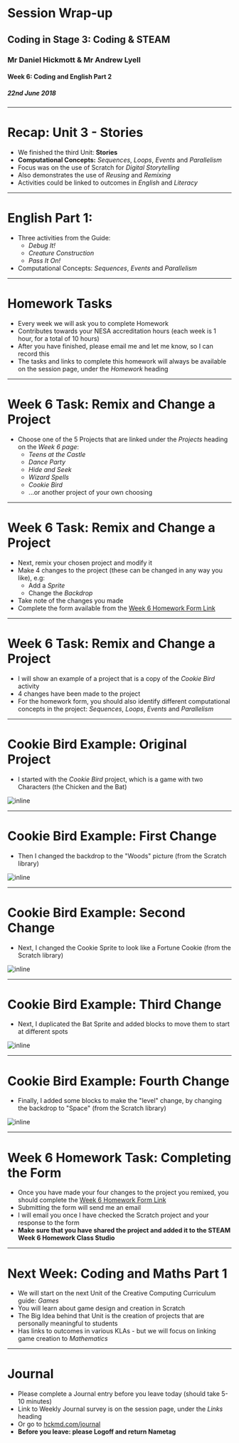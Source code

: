 # Session Wrap-up

## Coding in Stage 3: Coding & STEAM

### Mr Daniel Hickmott & Mr Andrew Lyell

#### Week 6: Coding and English Part 2

##### 22nd June 2018

---

# Recap: Unit 3 - Stories

- We finished the third Unit: **Stories**
- **Computational Concepts:** *Sequences*, *Loops*, *Events* and *Parallelism*
- Focus was on the use of Scratch for *Digital Storytelling*
- Also demonstrates the use of *Reusing* and *Remixing*
- Activities could be linked to outcomes in *English* and *Literacy*

---

# English Part 1:

- Three activities from the Guide:
    - *Debug It!*
    - *Creature Construction*
    - *Pass It On!*
- Computational Concepts: *Sequences*, *Events* and *Parallelism*

---

# Homework Tasks

- Every week we will ask you to complete Homework
- Contributes towards your NESA accreditation hours (each week is 1 hour, for a total of 10 hours)
- After you have finished, please email me and let me know, so I can record this
- The tasks and links to complete this homework will always be available on the session page, under the *Homework* heading 	

---

# Week 6 Task: Remix and Change a Project

- Choose one of the 5 Projects that are linked under the *Projects* heading on the *Week 6 page*:
	- *Teens at the Castle*
	- *Dance Party*
	- *Hide and Seek*
	- *Wizard Spells*
	- *Cookie Bird*
	- ...or another project of your own choosing

---

# Week 6 Task: Remix and Change a Project

- Next, remix your chosen project and modify it
- Make 4 changes to the project (these can be changed in any way you like), e.g:
	- Add a *Sprite*
	- Change the *Backdrop*
- Take note of the changes you made
- Complete the form available from the [Week 6 Homework Form Link](https://goo.gl/forms/nMbVBln3A3MouqTA2)

---

# Week 6 Task: Remix and Change a Project

- I will show an example of a project that is a copy of the *Cookie Bird* activity
- 4 changes have been made to the project
- For the homework form, you should also identify different computational concepts in the project: *Sequences*, *Loops*, *Events* and *Parallelism*

---

# Cookie Bird Example: Original Project

- I started with the *Cookie Bird* project, which is a game with two Characters (the Chicken and the Bat)

![inline](images/cookie_bird_original.png)

---
# Cookie Bird Example: First Change

- Then I changed the backdrop to the "Woods" picture (from the Scratch library)

![inline](images/cookie_bird_change_backdrop.png)

---

# Cookie Bird Example: Second Change

- Next, I changed the Cookie Sprite to look like a Fortune Cookie (from the Scratch library)

![inline](images/cookie_bird_change_cookie_sprite.png)

---

# Cookie Bird Example: Third Change

- Next, I duplicated the Bat Sprite and added blocks to move them to start at different spots

![inline](images/cookie_bird_add_sprite.png)

---

# Cookie Bird Example: Fourth Change

- Finally, I added some blocks to make the "level" change, by changing the backdrop to "Space" (from the Scratch library)

![inline](images/cookie_bird_change_level.png)

---

# Week 6 Homework Task: Completing the Form

- Once you have made your four changes to the project you remixed, you should complete the [Week 6 Homework Form Link](https://goo.gl/forms/nMbVBln3A3MouqTA2)
- Submitting the form will send me an email
- I will email you once I have checked the Scratch project and your response to the form
- **Make sure that you have shared the project and added it to the STEAM Week 6 Homework Class Studio**

---

# Next Week: Coding and Maths Part 1

- We will start on the next Unit of the Creative Computing Curriculum guide: *Games*
- You will learn about game design and creation in Scratch
- The Big Idea behind that Unit is the creation of projects that are personally meaningful to students
- Has links to outcomes in various KLAs - but we will focus on linking game creation to *Mathematics*

---

# Journal

- Please complete a Journal entry before you leave today (should take 5-10 minutes)
- Link to Weekly Journal survey is on the session page, under the *Links* heading
- Or go to [hckmd.com/journal](hckmd.com/journal)
- **Before you leave: please Logoff and return Nametag**
